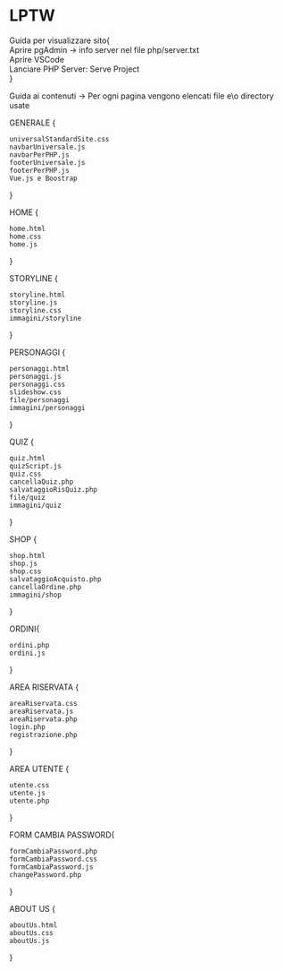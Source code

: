 # LPTW

Guida per visualizzare sito{  
    Aprire pgAdmin -> info server nel file php/server.txt  
    Aprire VSCode  
    Lanciare PHP Server: Serve Project  
}

Guida ai contenuti -> Per ogni pagina vengono elencati file e\o directory usate

GENERALE {

    universalStandardSite.css
    navbarUniversale.js
    navbarPerPHP.js
    footerUniversale.js
    footerPerPHP.js
    Vue.js e Boostrap

}

HOME {

    home.html
    home.css
    home.js

}

STORYLINE {

    storyline.html
    storyline.js
    storyline.css
    immagini/storyline

}

PERSONAGGI {

    personaggi.html
    personaggi.js
    personaggi.css
    slideshow.css
    file/personaggi
    immagini/personaggi

}

QUIZ {

    quiz.html
    quizScript.js
    quiz.css
    cancellaQuiz.php
    salvataggioRisQuiz.php
    file/quiz
    immagini/quiz

}

SHOP {

    shop.html
    shop.js
    shop.css
    salvataggioAcquisto.php
    cancellaOrdine.php
    immagini/shop

}

ORDINI{
    
    ordini.php
    ordini.js

}

AREA RISERVATA {

    areaRiservata.css
    areaRiservata.js
    areaRiservata.php
    login.php
    registrazione.php

}

AREA UTENTE {

    utente.css
    utente.js
    utente.php

}

FORM CAMBIA PASSWORD{

    formCambiaPassword.php
    formCambiaPassword.css
    formCambiaPassword.js
    changePassword.php

}

ABOUT US {

    aboutUs.html
    aboutUs.css
    aboutUs.js
    
}

